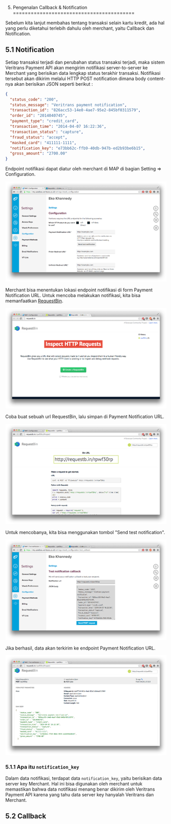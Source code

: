 5. Pengenalan Callback & Notification
=========================================

Sebelum kita lanjut membahas tentang transaksi selain kartu kredit, ada hal yang perlu diketahui terlebih dahulu oleh merchant, yaitu Callback dan Notification.

## 5.1 Notification

Setiap transaksi terjadi dan perubahan status transaksi terjadi, maka sistem Veritrans Payment API akan mengirim notifikasi server-to-server ke Merchant yang berisikan data lengkap status terakhir transaksi. Notifikasi tersebut akan dikirim melalui HTTP POST notification dimana body content-nya akan berisikan JSON seperti berikut :

```json
{
  "status_code": "200",
  "status_message": "Veritrans payment notification",
  "transaction_id": "826acc53-14e0-4ae7-95e2-845bf0311579",
  "order_id": "2014040745",
  "payment_type": "credit_card",
  "transaction_time": "2014-04-07 16:22:36",
  "transaction_status": "capture",
  "fraud_status": "accept",
  "masked_card": "411111-1111",
  "notification_key": "e73bb62c-ffb9-40db-947b-ed2b93be6b15",
  "gross_amount": "2700.00"
}
```

Endpoint notifikasi dapat diatur oleh merchant di MAP di bagian Setting => Configuration.

![Map Setting Configuration](../images/image-014.png)

Merchant bisa menentukan lokasi endpoint notifikasi di form Payment Notification URL. Untuk mencoba melakukan notifikasi, kita bisa memanfaatkan [RequestBin](http://requestb.in/).

![RequestBin](../images/image-015.png)

Coba buat sebuah url RequestBin, lalu simpan di Payment Notification URL. 

![New RequestBin](../images/image-016.png)

Untuk mencobanya, kita bisa menggunakan tombol "Send test notification".

![Send Test Notification](../images/image-017.png)

Jika berhasil, data akan terkirim ke endpoint Payment Notification URL.

![RequestBin Result](../images/image-018.png)

### 5.1.1 Apa itu ```notification_key```

Dalam data notifikasi, terdapat data ```notification_key```, yaitu berisikan data server key Merchant. Hal ini bisa digunakan oleh merchant untuk memastikan bahwa data notifikasi menang benar dikirim oleh Veritrans Payment API karena yang tahu data server key hanyalah Veritrans dan Merchant.

## 5.2 Callback